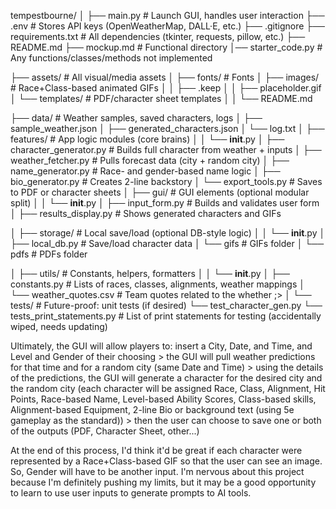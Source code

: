 tempestbourne/
│
├── main.py                        # Launch GUI, handles user interaction
├── .env                           # Stores API keys (OpenWeatherMap, DALL·E, etc.)
├── .gitignore
├── requirements.txt               # All dependencies (tkinter, requests, pillow, etc.)
├── README.md
├── mockup.md                      # Functional directory
│── starter_code.py                # Any functions/classes/methods not implemented 

├── assets/                        # All visual/media assets
│   ├── fonts/                     # Fonts
│   ├── images/                    # Race+Class-based animated GIFs
│   │   ├── .keep
│   │   ├── placeholder.gif
│   └── templates/                 # PDF/character sheet templates 
│   │   └── README.md

├── data/                          # Weather samples, saved characters, logs
│   ├── sample_weather.json
│   ├── generated_characters.json
│   └── log.txt
│
├── features/                      # App logic modules (core brains)
│   │   └── __init__.py
│   ├── character_generator.py     # Builds full character from weather + inputs
│   ├── weather_fetcher.py         # Pulls forecast data (city + random city)
│   ├── name_generator.py          # Race- and gender-based name logic
│   ├── bio_generator.py           # Creates 2-line backstory
│   └── export_tools.py            # Saves to PDF or character sheets
│
├── gui/                           # GUI elements (optional modular split)
│   │   └── __init__.py
│   ├── input_form.py              # Builds and validates user form
│   ├── results_display.py         # Shows generated characters and GIFs

│
├── storage/                       # Local save/load (optional DB-style logic)
│   │   └── __init__.py
│   ├── local_db.py                # Save/load character data
│   └── gifs                       # GIFs folder
│   └── pdfs                       # PDFs folder

│
├── utils/                         # Constants, helpers, formatters
│   │   └── __init__.py
│   ├── constants.py               # Lists of races, classes, alignments, weather mappings
│   └── weather_quotes.csv         # Team quotes related to the whether ;>
│
└── tests/                         # Future-proof: unit tests (if desired)
    └── test_character_gen.py
    └── tests_print_statements.py  # List of print statements for testing (accidentally wiped, needs updating)



Ultimately, the GUI will allow players to:
  insert a City, Date, and Time, and Level and Gender of their choosing >
  the GUI will pull weather predictions for that time and for a random city (same Date and Time) >
  using the details of the predictions, the GUI will generate a character for the desired city and the random city (each character will be assigned 
    Race, 
    Class, 
    Alignment, 
    Hit Points, 
    Race-based Name, 
    Level-based Ability Scores, 
    Class-based skills, 
    Alignment-based Equipment, 
    2-line Bio or background text (using 5e gameplay as the standard)) >
  then the user can choose to save one or both of the outputs (PDF, Character Sheet, other...) 

At the end of this process, I'd think it'd be great if each character were represented by a Race+Class-based GIF so that the user can see an image. So, Gender will have to be another input. I'm nervous about this project because I'm definitely pushing my limits, but it may be a good opportunity to learn to use user inputs to generate prompts to AI tools. 